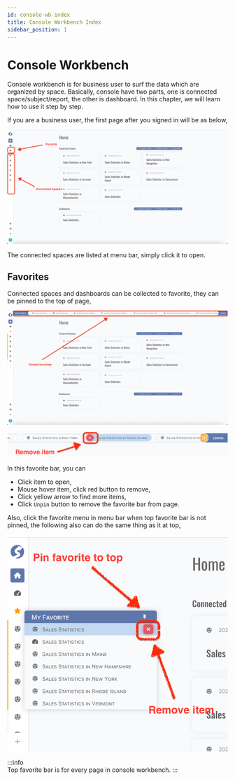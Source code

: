 ```yaml
---
id: console-wb-index  
title: Console Workbench Index  
sidebar_position: 1
---
```


# Console Workbench

Console workbench is for business user to surf the data which are organized by space. Basically, console have two parts, one is connected
space/subject/report, the other is dashboard. In this chapter, we will learn how to use it step by step.

If you are a business user, the first page after you signed in will be as below,

![Index](images/menu.png)

The connected spaces are listed at menu bar, simply click it to open.

## Favorites

Connected spaces and dashboards can be collected to favorite, they can be pinned to the top of page,

![Pinned Index](images/pinned-favorite-menu.png)

![Pinned Buttons](images/favorite-buttons.png)

In this favorite bar, you can

- Click item to open,
- Mouse hover item, click red button to remove,
- Click yellow arrow to find more items,
- Click `Unpin` button to remove the favorite bar from page.

Also, click the favorite menu in menu bar when top favorite bar is not pinned, the following also can do the same thing as it at top,

![Favorite Button](images/favorite-button.png)

:::info  
Top favorite bar is for every page in console workbench.
:::